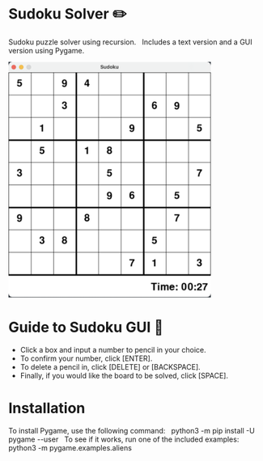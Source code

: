 # Sudoku Solver ✏️
Sudoku puzzle solver using recursion. &nbsp;
Includes a text version and a GUI version using Pygame. &nbsp;

<img src = "./sudoku.png" width=400>

# Guide to Sudoku GUI 📘
- Click a box and input a number to pencil in your choice.
- To confirm your number, click [ENTER].
- To delete a pencil in, click [DELETE] or [BACKSPACE].
- Finally, if you would like the board to be solved, click [SPACE].

# Installation
To install Pygame, use the following command: &nbsp;
python3 -m pip install -U pygame --user &nbsp;
To see if it works, run one of the included examples: &nbsp;
python3 -m pygame.examples.aliens
